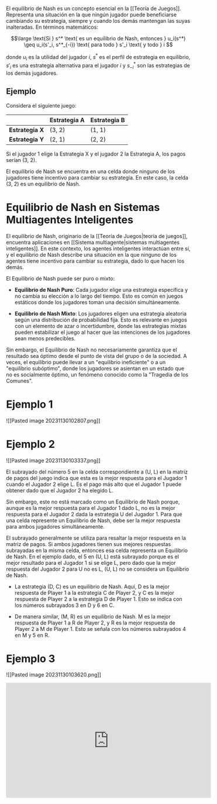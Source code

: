 El equilibrio de Nash es un concepto esencial en la [[Teoría de Juegos]]. Representa una situación en la que ningún jugador puede beneficiarse cambiando su estrategia, siempre y cuando los demás mantengan las suyas inalteradas. En términos matemáticos:

$$\large
\text{Si } s^* \text{ es un equilibrio de Nash, entonces } u_i(s^*) \geq u_i(s'_i, s^*_{-i}) \text{ para todo } s'_i \text{ y todo } i
$$

donde $u_i$ es la utilidad del jugador $i$, $s^*$ es el perfil de estrategia en equilibrio, $s'_i$ es una estrategia alternativa para el jugador $i$ y $s^*_{-i}$ son las estrategias de los demás jugadores.

## Ejemplo

Considera el siguiente juego:

|        | Estrategia A | Estrategia B |
|--------|--------------|--------------|
| **Estrategia X** | (3, 2)       | (1, 1)       |
| **Estrategia Y** | (2, 1)       | (2, 2)       |

Si el jugador 1 elige la Estrategia X y el jugador 2 la Estrategia A, los pagos serían (3, 2).

El equilibrio de Nash se encuentra en una celda donde ninguno de los jugadores tiene incentivo para cambiar su estrategia. En este caso, la celda (3, 2) es un equilibrio de Nash.

# Equilibrio de Nash en Sistemas Multiagentes Inteligentes

El equilibrio de Nash, originario de la [[Teoría de Juegos|teoría de juegos]], encuentra aplicaciones en [[Sistema multiagente|sistemas multiagentes inteligentes]]. En este contexto, los agentes inteligentes interactúan entre sí, y el equilibrio de Nash describe una situación en la que ninguno de los agentes tiene incentivo para cambiar su estrategia, dado lo que hacen los demás.

El Equilibrio de Nash puede ser puro o mixto:

- **Equilibrio de Nash Puro**: Cada jugador elige una estrategia específica y no cambia su elección a lo largo del tiempo. Esto es común en juegos estáticos donde los jugadores toman una decisión simultáneamente.
    
- **Equilibrio de Nash Mixto**: Los jugadores eligen una estrategia aleatoria según una distribución de probabilidad fija. Esto es relevante en juegos con un elemento de azar o incertidumbre, donde las estrategias mixtas pueden estabilizar el juego al hacer que las intenciones de los jugadores sean menos predecibles.


Sin embargo, el Equilibrio de Nash no necesariamente garantiza que el resultado sea óptimo desde el punto de vista del grupo o de la sociedad. A veces, el equilibrio puede llevar a un "equilibrio ineficiente" o a un "equilibrio subóptimo", donde los jugadores se asientan en un estado que no es socialmente óptimo, un fenómeno conocido como la "Tragedia de los Comunes".

# Ejemplo 1

![[Pasted image 20231130102807.png]]

# Ejemplo 2

![[Pasted image 20231130103337.png]]

El subrayado del número 5 en la celda correspondiente a (U, L) en la matriz de pagos del juego indica que esta es la mejor respuesta para el Jugador 1 cuando el Jugador 2 elige L. Es el pago más alto que el Jugador 1 puede obtener dado que el Jugador 2 ha elegido L.

Sin embargo, este no está marcado como un Equilibrio de Nash porque, aunque es la mejor respuesta para el Jugador 1 dado L, no es la mejor respuesta para el Jugador 2 dada la estrategia U del Jugador 1. Para que una celda represente un Equilibrio de Nash, debe ser la mejor respuesta para ambos jugadores simultáneamente.

El subrayado generalmente se utiliza para resaltar la mejor respuesta en la matriz de pagos. Si ambos jugadores tienen sus mejores respuestas subrayadas en la misma celda, entonces esa celda representa un Equilibrio de Nash. En el ejemplo dado, el 5 en (U, L) está subrayado porque es el mejor resultado para el Jugador 1 si se elige L, pero dado que la mejor respuesta del Jugador 2 para U no es L, (U, L) no se considera un Equilibrio de Nash.

- La estrategia (D, C) es un equilibrio de Nash. Aquí, D es la mejor respuesta de Player 1 a la estrategia C de Player 2, y C es la mejor respuesta de Player 2 a la estrategia D de Player 1. Esto se indica con los números subrayados 3 en D y 6 en C.
    
- De manera similar, (M, R) es un equilibrio de Nash. M es la mejor respuesta de Player 1 a R de Player 2, y R es la mejor respuesta de Player 2 a M de Player 1. Esto se señala con los números subrayados 4 en M y 5 en R.

# Ejemplo 3

![[Pasted image 20231130103620.png]]



<iframe width="560" height="315" src="https://www.youtube.com/embed/stzPcqmyhI4?si=GsP3kN5mBN10hnRu" title="YouTube video player" frameborder="0" allow="accelerometer; autoplay; clipboard-write; encrypted-media; gyroscope; picture-in-picture; web-share" allowfullscreen></iframe>

